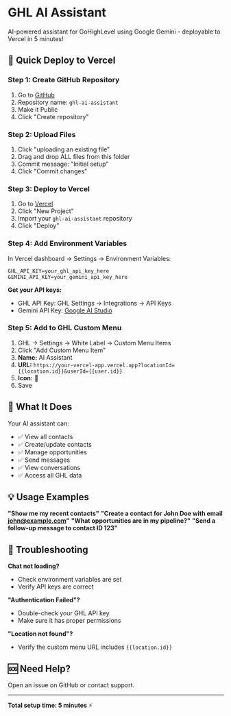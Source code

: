 # GHL AI Assistant

AI-powered assistant for GoHighLevel using Google Gemini - deployable to Vercel in 5 minutes!

## 🚀 Quick Deploy to Vercel

### Step 1: Create GitHub Repository
1. Go to [GitHub](https://github.com/new)
2. Repository name: `ghl-ai-assistant`
3. Make it Public
4. Click "Create repository"

### Step 2: Upload Files
1. Click "uploading an existing file"
2. Drag and drop ALL files from this folder
3. Commit message: "Initial setup"
4. Click "Commit changes"

### Step 3: Deploy to Vercel
1. Go to [Vercel](https://vercel.com)
2. Click "New Project"
3. Import your `ghl-ai-assistant` repository
4. Click "Deploy"

### Step 4: Add Environment Variables
In Vercel dashboard → Settings → Environment Variables:

```
GHL_API_KEY=your_ghl_api_key_here
GEMINI_API_KEY=your_gemini_api_key_here
```

**Get your API keys:**
- GHL API Key: GHL Settings → Integrations → API Keys
- Gemini API Key: [Google AI Studio](https://makersuite.google.com/app/apikey)

### Step 5: Add to GHL Custom Menu
1. GHL → Settings → White Label → Custom Menu Items
2. Click "Add Custom Menu Item"
3. **Name:** AI Assistant
4. **URL:** `https://your-vercel-app.vercel.app?locationId={{location.id}}&userId={{user.id}}`
5. **Icon:** 🤖
6. Save

## 🎯 What It Does

Your AI assistant can:
- ✅ View all contacts
- ✅ Create/update contacts  
- ✅ Manage opportunities
- ✅ Send messages
- ✅ View conversations
- ✅ Access all GHL data

## 💡 Usage Examples

**"Show me my recent contacts"**
**"Create a contact for John Doe with email john@example.com"**
**"What opportunities are in my pipeline?"**
**"Send a follow-up message to contact ID 123"**

## 🔧 Troubleshooting

**Chat not loading?**
- Check environment variables are set
- Verify API keys are correct

**"Authentication Failed"?**
- Double-check your GHL API key
- Make sure it has proper permissions

**"Location not found"?**
- Verify the custom menu URL includes `{{location.id}}`

## 🆘 Need Help?

Open an issue on GitHub or contact support.

---

**Total setup time: 5 minutes** ⚡